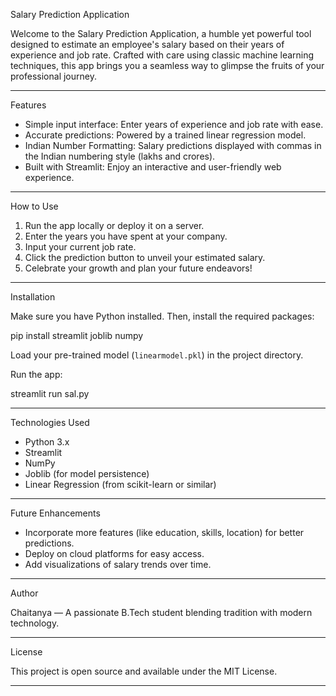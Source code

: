 Salary Prediction Application

Welcome to the Salary Prediction Application, a humble yet powerful tool designed to estimate an employee's salary based on their years of experience and job rate. Crafted with care using classic machine learning techniques, this app brings you a seamless way to glimpse the fruits of your professional journey.

---

Features

- Simple input interface: Enter years of experience and job rate with ease.
- Accurate predictions: Powered by a trained linear regression model.
- Indian Number Formatting: Salary predictions displayed with commas in the Indian numbering style (lakhs and crores).
- Built with Streamlit: Enjoy an interactive and user-friendly web experience.

---

How to Use

1. Run the app locally or deploy it on a server.  
2. Enter the years you have spent at your company.  
3. Input your current job rate.  
4. Click the prediction button to unveil your estimated salary.  
5. Celebrate your growth and plan your future endeavors!

---

Installation

Make sure you have Python installed. Then, install the required packages:

pip install streamlit joblib numpy

Load your pre-trained model (`linearmodel.pkl`) in the project directory.

Run the app:

streamlit run sal.py

---

Technologies Used

* Python 3.x
* Streamlit
* NumPy
* Joblib (for model persistence)
* Linear Regression (from scikit-learn or similar)

---

Future Enhancements

* Incorporate more features (like education, skills, location) for better predictions.
* Deploy on cloud platforms for easy access.
* Add visualizations of salary trends over time.

---

Author

Chaitanya — A passionate B.Tech student blending tradition with modern technology.

---

License

This project is open source and available under the MIT License.

---
